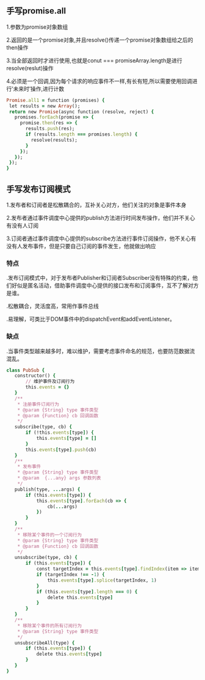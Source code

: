 ## 手写promise.all
1.参数为promise对象数组

2.返回的是一个promise对象,并且resolve()传递一个promise对象数组给之后的then操作

3.当全部返回时才进行使用,也就是conut === promiseArray.length是进行resolve(reslut)操作

4.必须是一个回调,因为每个请求的响应事件不一样,有长有短,所以需要使用回调进行’未来时’操作,进行计数

 ```ruby 
Promise.all1 = function (promises) {
  let results = new Array();
  return new Promise(async function (resolve, reject) {
    promises.forEach(promise => {
      promise.then(res => {
        results.push(res);
        if (results.length === promises.length) {
          resolve(results);
        }
      });
    });
  });
}
```
## 手写发布订阅模式

1.发布者和订阅者是松散耦合的，互补关心对方，他们关注的对象是事件本身

2.发布者通过事件调度中心提供的publish方法进行时间发布操作，他们并不关心有没有人订阅

3.订阅者通过事件调度中心提供的subscribe方法进行事件订阅操作，他不关心有没有人发布事件，但是只要自己订阅的事件发生，他就做出响应

### 特点

.发布订阅模式中，对于发布者Publisher和订阅者Subscriber没有特殊的约束，他们好似是匿名活动，借助事件调度中心提供的接口发布和订阅事件，互不了解对方是谁。

.松散耦合，灵活度高，常用作事件总线

.易理解，可类比于DOM事件中的dispatchEvent和addEventListener。

### 缺点

.当事件类型越来越多时，难以维护，需要考虑事件命名的规范，也要防范数据流混乱。

 ```ruby 
class PubSub {
    constructor() {
        // 维护事件及订阅行为
        this.events = {}
    }
    /**
     * 注册事件订阅行为
     * @param {String} type 事件类型
     * @param {Function} cb 回调函数
     */
    subscribe(type, cb) {
        if (!this.events[type]) {
            this.events[type] = []
        }
        this.events[type].push(cb)
    }
    /**
     * 发布事件
     * @param {String} type 事件类型
     * @param  {...any} args 参数列表
     */
    publish(type, ...args) {
        if (this.events[type]) {
            this.events[type].forEach(cb => {
                cb(...args)
            })
        }
    }
    /**
     * 移除某个事件的一个订阅行为
     * @param {String} type 事件类型
     * @param {Function} cb 回调函数
     */
    unsubscribe(type, cb) {
        if (this.events[type]) {
            const targetIndex = this.events[type].findIndex(item => item === cb)
            if (targetIndex !== -1) {
                this.events[type].splice(targetIndex, 1)
            }
            if (this.events[type].length === 0) {
                delete this.events[type]
            }
        }
    }
    /**
     * 移除某个事件的所有订阅行为
     * @param {String} type 事件类型
     */
    unsubscribeAll(type) {
        if (this.events[type]) {
            delete this.events[type]
        }
    }
}
```
